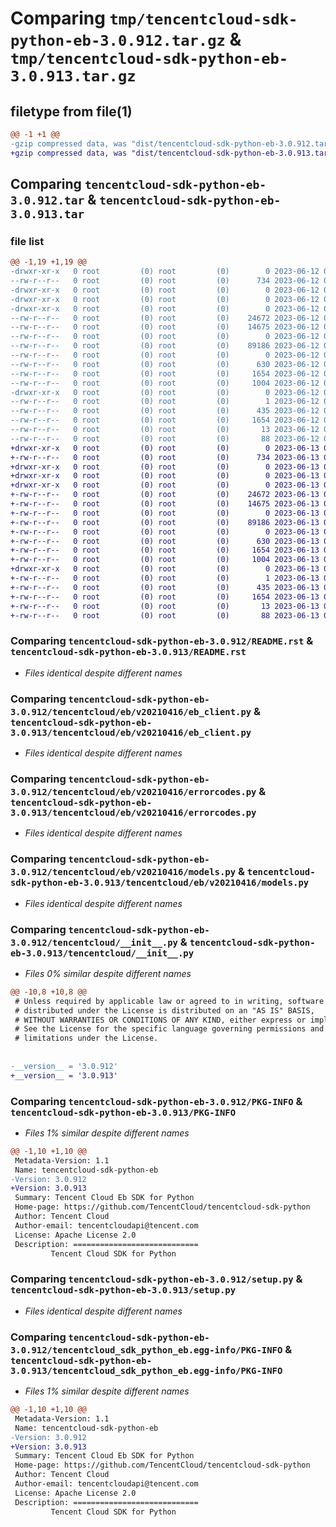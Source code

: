 # Comparing `tmp/tencentcloud-sdk-python-eb-3.0.912.tar.gz` & `tmp/tencentcloud-sdk-python-eb-3.0.913.tar.gz`

## filetype from file(1)

```diff
@@ -1 +1 @@
-gzip compressed data, was "dist/tencentcloud-sdk-python-eb-3.0.912.tar", last modified: Mon Jun 12 03:02:43 2023, max compression
+gzip compressed data, was "dist/tencentcloud-sdk-python-eb-3.0.913.tar", last modified: Tue Jun 13 02:10:33 2023, max compression
```

## Comparing `tencentcloud-sdk-python-eb-3.0.912.tar` & `tencentcloud-sdk-python-eb-3.0.913.tar`

### file list

```diff
@@ -1,19 +1,19 @@
-drwxr-xr-x   0 root         (0) root         (0)        0 2023-06-12 03:02:43.000000 tencentcloud-sdk-python-eb-3.0.912/
--rw-r--r--   0 root         (0) root         (0)      734 2023-06-12 03:02:43.000000 tencentcloud-sdk-python-eb-3.0.912/README.rst
-drwxr-xr-x   0 root         (0) root         (0)        0 2023-06-12 03:02:43.000000 tencentcloud-sdk-python-eb-3.0.912/tencentcloud/
-drwxr-xr-x   0 root         (0) root         (0)        0 2023-06-12 03:02:43.000000 tencentcloud-sdk-python-eb-3.0.912/tencentcloud/eb/
-drwxr-xr-x   0 root         (0) root         (0)        0 2023-06-12 03:02:43.000000 tencentcloud-sdk-python-eb-3.0.912/tencentcloud/eb/v20210416/
--rw-r--r--   0 root         (0) root         (0)    24672 2023-06-12 03:02:43.000000 tencentcloud-sdk-python-eb-3.0.912/tencentcloud/eb/v20210416/eb_client.py
--rw-r--r--   0 root         (0) root         (0)    14675 2023-06-12 03:02:43.000000 tencentcloud-sdk-python-eb-3.0.912/tencentcloud/eb/v20210416/errorcodes.py
--rw-r--r--   0 root         (0) root         (0)        0 2023-06-12 03:02:43.000000 tencentcloud-sdk-python-eb-3.0.912/tencentcloud/eb/v20210416/__init__.py
--rw-r--r--   0 root         (0) root         (0)    89186 2023-06-12 03:02:43.000000 tencentcloud-sdk-python-eb-3.0.912/tencentcloud/eb/v20210416/models.py
--rw-r--r--   0 root         (0) root         (0)        0 2023-06-12 03:02:43.000000 tencentcloud-sdk-python-eb-3.0.912/tencentcloud/eb/__init__.py
--rw-r--r--   0 root         (0) root         (0)      630 2023-06-12 03:02:43.000000 tencentcloud-sdk-python-eb-3.0.912/tencentcloud/__init__.py
--rw-r--r--   0 root         (0) root         (0)     1654 2023-06-12 03:02:43.000000 tencentcloud-sdk-python-eb-3.0.912/PKG-INFO
--rw-r--r--   0 root         (0) root         (0)     1004 2023-06-12 03:02:43.000000 tencentcloud-sdk-python-eb-3.0.912/setup.py
-drwxr-xr-x   0 root         (0) root         (0)        0 2023-06-12 03:02:43.000000 tencentcloud-sdk-python-eb-3.0.912/tencentcloud_sdk_python_eb.egg-info/
--rw-r--r--   0 root         (0) root         (0)        1 2023-06-12 03:02:43.000000 tencentcloud-sdk-python-eb-3.0.912/tencentcloud_sdk_python_eb.egg-info/dependency_links.txt
--rw-r--r--   0 root         (0) root         (0)      435 2023-06-12 03:02:43.000000 tencentcloud-sdk-python-eb-3.0.912/tencentcloud_sdk_python_eb.egg-info/SOURCES.txt
--rw-r--r--   0 root         (0) root         (0)     1654 2023-06-12 03:02:43.000000 tencentcloud-sdk-python-eb-3.0.912/tencentcloud_sdk_python_eb.egg-info/PKG-INFO
--rw-r--r--   0 root         (0) root         (0)       13 2023-06-12 03:02:43.000000 tencentcloud-sdk-python-eb-3.0.912/tencentcloud_sdk_python_eb.egg-info/top_level.txt
--rw-r--r--   0 root         (0) root         (0)       88 2023-06-12 03:02:43.000000 tencentcloud-sdk-python-eb-3.0.912/setup.cfg
+drwxr-xr-x   0 root         (0) root         (0)        0 2023-06-13 02:10:33.000000 tencentcloud-sdk-python-eb-3.0.913/
+-rw-r--r--   0 root         (0) root         (0)      734 2023-06-13 02:10:33.000000 tencentcloud-sdk-python-eb-3.0.913/README.rst
+drwxr-xr-x   0 root         (0) root         (0)        0 2023-06-13 02:10:33.000000 tencentcloud-sdk-python-eb-3.0.913/tencentcloud/
+drwxr-xr-x   0 root         (0) root         (0)        0 2023-06-13 02:10:33.000000 tencentcloud-sdk-python-eb-3.0.913/tencentcloud/eb/
+drwxr-xr-x   0 root         (0) root         (0)        0 2023-06-13 02:10:33.000000 tencentcloud-sdk-python-eb-3.0.913/tencentcloud/eb/v20210416/
+-rw-r--r--   0 root         (0) root         (0)    24672 2023-06-13 02:10:33.000000 tencentcloud-sdk-python-eb-3.0.913/tencentcloud/eb/v20210416/eb_client.py
+-rw-r--r--   0 root         (0) root         (0)    14675 2023-06-13 02:10:33.000000 tencentcloud-sdk-python-eb-3.0.913/tencentcloud/eb/v20210416/errorcodes.py
+-rw-r--r--   0 root         (0) root         (0)        0 2023-06-13 02:10:33.000000 tencentcloud-sdk-python-eb-3.0.913/tencentcloud/eb/v20210416/__init__.py
+-rw-r--r--   0 root         (0) root         (0)    89186 2023-06-13 02:10:33.000000 tencentcloud-sdk-python-eb-3.0.913/tencentcloud/eb/v20210416/models.py
+-rw-r--r--   0 root         (0) root         (0)        0 2023-06-13 02:10:33.000000 tencentcloud-sdk-python-eb-3.0.913/tencentcloud/eb/__init__.py
+-rw-r--r--   0 root         (0) root         (0)      630 2023-06-13 02:10:33.000000 tencentcloud-sdk-python-eb-3.0.913/tencentcloud/__init__.py
+-rw-r--r--   0 root         (0) root         (0)     1654 2023-06-13 02:10:33.000000 tencentcloud-sdk-python-eb-3.0.913/PKG-INFO
+-rw-r--r--   0 root         (0) root         (0)     1004 2023-06-13 02:10:33.000000 tencentcloud-sdk-python-eb-3.0.913/setup.py
+drwxr-xr-x   0 root         (0) root         (0)        0 2023-06-13 02:10:33.000000 tencentcloud-sdk-python-eb-3.0.913/tencentcloud_sdk_python_eb.egg-info/
+-rw-r--r--   0 root         (0) root         (0)        1 2023-06-13 02:10:33.000000 tencentcloud-sdk-python-eb-3.0.913/tencentcloud_sdk_python_eb.egg-info/dependency_links.txt
+-rw-r--r--   0 root         (0) root         (0)      435 2023-06-13 02:10:33.000000 tencentcloud-sdk-python-eb-3.0.913/tencentcloud_sdk_python_eb.egg-info/SOURCES.txt
+-rw-r--r--   0 root         (0) root         (0)     1654 2023-06-13 02:10:33.000000 tencentcloud-sdk-python-eb-3.0.913/tencentcloud_sdk_python_eb.egg-info/PKG-INFO
+-rw-r--r--   0 root         (0) root         (0)       13 2023-06-13 02:10:33.000000 tencentcloud-sdk-python-eb-3.0.913/tencentcloud_sdk_python_eb.egg-info/top_level.txt
+-rw-r--r--   0 root         (0) root         (0)       88 2023-06-13 02:10:33.000000 tencentcloud-sdk-python-eb-3.0.913/setup.cfg
```

### Comparing `tencentcloud-sdk-python-eb-3.0.912/README.rst` & `tencentcloud-sdk-python-eb-3.0.913/README.rst`

 * *Files identical despite different names*

### Comparing `tencentcloud-sdk-python-eb-3.0.912/tencentcloud/eb/v20210416/eb_client.py` & `tencentcloud-sdk-python-eb-3.0.913/tencentcloud/eb/v20210416/eb_client.py`

 * *Files identical despite different names*

### Comparing `tencentcloud-sdk-python-eb-3.0.912/tencentcloud/eb/v20210416/errorcodes.py` & `tencentcloud-sdk-python-eb-3.0.913/tencentcloud/eb/v20210416/errorcodes.py`

 * *Files identical despite different names*

### Comparing `tencentcloud-sdk-python-eb-3.0.912/tencentcloud/eb/v20210416/models.py` & `tencentcloud-sdk-python-eb-3.0.913/tencentcloud/eb/v20210416/models.py`

 * *Files identical despite different names*

### Comparing `tencentcloud-sdk-python-eb-3.0.912/tencentcloud/__init__.py` & `tencentcloud-sdk-python-eb-3.0.913/tencentcloud/__init__.py`

 * *Files 0% similar despite different names*

```diff
@@ -10,8 +10,8 @@
 # Unless required by applicable law or agreed to in writing, software
 # distributed under the License is distributed on an "AS IS" BASIS,
 # WITHOUT WARRANTIES OR CONDITIONS OF ANY KIND, either express or implied.
 # See the License for the specific language governing permissions and
 # limitations under the License.
 
 
-__version__ = '3.0.912'
+__version__ = '3.0.913'
```

### Comparing `tencentcloud-sdk-python-eb-3.0.912/PKG-INFO` & `tencentcloud-sdk-python-eb-3.0.913/PKG-INFO`

 * *Files 1% similar despite different names*

```diff
@@ -1,10 +1,10 @@
 Metadata-Version: 1.1
 Name: tencentcloud-sdk-python-eb
-Version: 3.0.912
+Version: 3.0.913
 Summary: Tencent Cloud Eb SDK for Python
 Home-page: https://github.com/TencentCloud/tencentcloud-sdk-python
 Author: Tencent Cloud
 Author-email: tencentcloudapi@tencent.com
 License: Apache License 2.0
 Description: ============================
         Tencent Cloud SDK for Python
```

### Comparing `tencentcloud-sdk-python-eb-3.0.912/setup.py` & `tencentcloud-sdk-python-eb-3.0.913/setup.py`

 * *Files identical despite different names*

### Comparing `tencentcloud-sdk-python-eb-3.0.912/tencentcloud_sdk_python_eb.egg-info/PKG-INFO` & `tencentcloud-sdk-python-eb-3.0.913/tencentcloud_sdk_python_eb.egg-info/PKG-INFO`

 * *Files 1% similar despite different names*

```diff
@@ -1,10 +1,10 @@
 Metadata-Version: 1.1
 Name: tencentcloud-sdk-python-eb
-Version: 3.0.912
+Version: 3.0.913
 Summary: Tencent Cloud Eb SDK for Python
 Home-page: https://github.com/TencentCloud/tencentcloud-sdk-python
 Author: Tencent Cloud
 Author-email: tencentcloudapi@tencent.com
 License: Apache License 2.0
 Description: ============================
         Tencent Cloud SDK for Python
```

